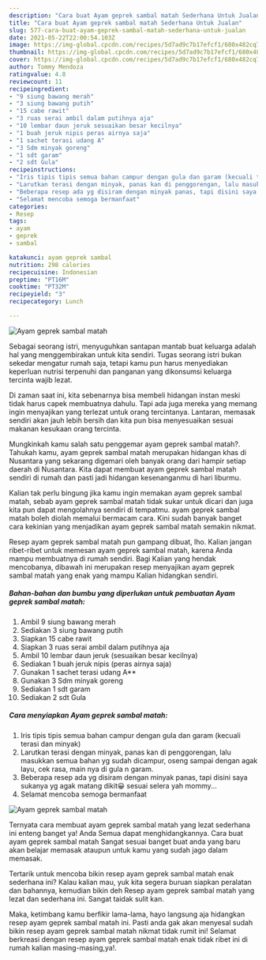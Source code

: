 ```yaml
---
description: "Cara buat Ayam geprek sambal matah Sederhana Untuk Jualan"
title: "Cara buat Ayam geprek sambal matah Sederhana Untuk Jualan"
slug: 577-cara-buat-ayam-geprek-sambal-matah-sederhana-untuk-jualan
date: 2021-05-22T22:00:54.103Z
image: https://img-global.cpcdn.com/recipes/5d7ad9c7b17efcf1/680x482cq70/ayam-geprek-sambal-matah-foto-resep-utama.jpg
thumbnail: https://img-global.cpcdn.com/recipes/5d7ad9c7b17efcf1/680x482cq70/ayam-geprek-sambal-matah-foto-resep-utama.jpg
cover: https://img-global.cpcdn.com/recipes/5d7ad9c7b17efcf1/680x482cq70/ayam-geprek-sambal-matah-foto-resep-utama.jpg
author: Tommy Mendoza
ratingvalue: 4.8
reviewcount: 11
recipeingredient:
- "9 siung bawang merah"
- "3 siung bawang putih"
- "15 cabe rawit"
- "3 ruas serai ambil dalam putihnya aja"
- "10 lembar daun jeruk sesuaikan besar kecilnya"
- "1 buah jeruk nipis peras airnya saja"
- "1 sachet terasi udang A"
- "3 Sdm minyak goreng"
- "1 sdt garam"
- "2 sdt Gula"
recipeinstructions:
- "Iris tipis tipis semua bahan campur dengan gula dan garam (kecuali terasi dan minyak)"
- "Larutkan terasi dengan minyak, panas kan di penggorengan, lalu masukkan semua bahan yg sudah dicampur, oseng sampai dengan agak layu, cek rasa, main nya di gula n garam."
- "Beberapa resep ada yg disiram dengan minyak panas, tapi disini saya sukanya yg agak matang dikit😀 sesuai selera yah mommy..."
- "Selamat mencoba semoga bermanfaat"
categories:
- Resep
tags:
- ayam
- geprek
- sambal

katakunci: ayam geprek sambal 
nutrition: 298 calories
recipecuisine: Indonesian
preptime: "PT16M"
cooktime: "PT32M"
recipeyield: "3"
recipecategory: Lunch

---
```



![Ayam geprek sambal matah](https://img-global.cpcdn.com/recipes/5d7ad9c7b17efcf1/680x482cq70/ayam-geprek-sambal-matah-foto-resep-utama.jpg)

Sebagai seorang istri, menyuguhkan santapan mantab buat keluarga adalah hal yang menggembirakan untuk kita sendiri. Tugas seorang istri bukan sekedar mengatur rumah saja, tetapi kamu pun harus menyediakan keperluan nutrisi terpenuhi dan panganan yang dikonsumsi keluarga tercinta wajib lezat.

Di zaman  saat ini, kita sebenarnya bisa membeli hidangan instan meski tidak harus capek membuatnya dahulu. Tapi ada juga mereka yang memang ingin menyajikan yang terlezat untuk orang tercintanya. Lantaran, memasak sendiri akan jauh lebih bersih dan kita pun bisa menyesuaikan sesuai makanan kesukaan orang tercinta. 



Mungkinkah kamu salah satu penggemar ayam geprek sambal matah?. Tahukah kamu, ayam geprek sambal matah merupakan hidangan khas di Nusantara yang sekarang digemari oleh banyak orang dari hampir setiap daerah di Nusantara. Kita dapat membuat ayam geprek sambal matah sendiri di rumah dan pasti jadi hidangan kesenanganmu di hari liburmu.

Kalian tak perlu bingung jika kamu ingin memakan ayam geprek sambal matah, sebab ayam geprek sambal matah tidak sukar untuk dicari dan juga kita pun dapat mengolahnya sendiri di tempatmu. ayam geprek sambal matah boleh diolah memalui bermacam cara. Kini sudah banyak banget cara kekinian yang menjadikan ayam geprek sambal matah semakin nikmat.

Resep ayam geprek sambal matah pun gampang dibuat, lho. Kalian jangan ribet-ribet untuk memesan ayam geprek sambal matah, karena Anda mampu membuatnya di rumah sendiri. Bagi Kalian yang hendak mencobanya, dibawah ini merupakan resep menyajikan ayam geprek sambal matah yang enak yang mampu Kalian hidangkan sendiri.

<!--inarticleads1-->

##### Bahan-bahan dan bumbu yang diperlukan untuk pembuatan Ayam geprek sambal matah:

1. Ambil 9 siung bawang merah
1. Sediakan 3 siung bawang putih
1. Siapkan 15 cabe rawit
1. Siapkan 3 ruas serai ambil dalam putihnya aja
1. Ambil 10 lembar daun jeruk (sesuaikan besar kecilnya)
1. Sediakan 1 buah jeruk nipis (peras airnya saja)
1. Gunakan 1 sachet terasi udang A**
1. Gunakan 3 Sdm minyak goreng
1. Sediakan 1 sdt garam
1. Sediakan 2 sdt Gula




<!--inarticleads2-->

##### Cara menyiapkan Ayam geprek sambal matah:

1. Iris tipis tipis semua bahan campur dengan gula dan garam (kecuali terasi dan minyak)
1. Larutkan terasi dengan minyak, panas kan di penggorengan, lalu masukkan semua bahan yg sudah dicampur, oseng sampai dengan agak layu, cek rasa, main nya di gula n garam.
1. Beberapa resep ada yg disiram dengan minyak panas, tapi disini saya sukanya yg agak matang dikit😀 sesuai selera yah mommy...
1. Selamat mencoba semoga bermanfaat
<img src="https://img-global.cpcdn.com/steps/880ead2e1ac26079/160x128cq70/ayam-geprek-sambal-matah-langkah-memasak-4-foto.jpg" alt="Ayam geprek sambal matah">



Ternyata cara membuat ayam geprek sambal matah yang lezat sederhana ini enteng banget ya! Anda Semua dapat menghidangkannya. Cara buat ayam geprek sambal matah Sangat sesuai banget buat anda yang baru akan belajar memasak ataupun untuk kamu yang sudah jago dalam memasak.

Tertarik untuk mencoba bikin resep ayam geprek sambal matah enak sederhana ini? Kalau kalian mau, yuk kita segera buruan siapkan peralatan dan bahannya, kemudian bikin deh Resep ayam geprek sambal matah yang lezat dan sederhana ini. Sangat taidak sulit kan. 

Maka, ketimbang kamu berfikir lama-lama, hayo langsung aja hidangkan resep ayam geprek sambal matah ini. Pasti anda gak akan menyesal sudah bikin resep ayam geprek sambal matah nikmat tidak rumit ini! Selamat berkreasi dengan resep ayam geprek sambal matah enak tidak ribet ini di rumah kalian masing-masing,ya!.

